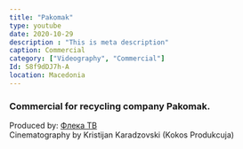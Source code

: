 ```yaml
---
title: "Pakomak"
type: youtube
date: 2020-10-29
description : "This is meta description"
caption: Commercial
category: ["Videography", "Commercial"]
Id: S8f9dDJ7h-A
location: Macedonia
---
```


### Commercial for recycling company Pakomak.

Produced by: [Флека ТВ](https://www.facebook.com/FlekaTV)  
Cinematography by Kristijan Karadzovski (Kokos Produkcuja)

